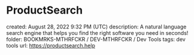 # ProductSearch

created: August 28, 2022 9:32 PM (UTC)
description: A natural language search engine that helps you find the right software you need in seconds!
folder: BOOKMRKS-MTHRFCKR / DEV-MTHRFCKR / Dev Tools
tags: dev tools
url: https://productsearch.help